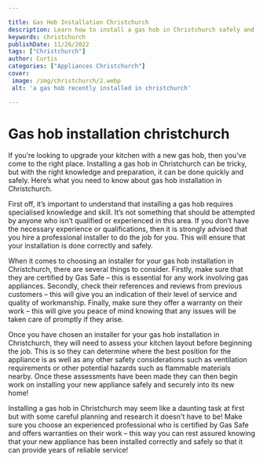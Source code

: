 ```yaml
---

title: Gas Hob Installation Christchurch
description: Learn how to install a gas hob in Christchurch safely and quickly with this comprehensive guide – read on to find out more!
keywords: christchurch
publishDate: 11/26/2022
tags: ["Christchurch"]
author: Curtis
categories: ["Appliances Christchurch"]
cover: 
 image: /img/christchurch/2.webp
 alt: 'a gas hob recently installed in christchurch'

---
```


# Gas hob installation christchurch

If you’re looking to upgrade your kitchen with a new gas hob, then you’ve come to the right place. Installing a gas hob in Christchurch can be tricky, but with the right knowledge and preparation, it can be done quickly and safely. Here’s what you need to know about gas hob installation in Christchurch.

First off, it’s important to understand that installing a gas hob requires specialised knowledge and skill. It’s not something that should be attempted by anyone who isn’t qualified or experienced in this area. If you don’t have the necessary experience or qualifications, then it is strongly advised that you hire a professional installer to do the job for you. This will ensure that your installation is done correctly and safely.

When it comes to choosing an installer for your gas hob installation in Christchurch, there are several things to consider. Firstly, make sure that they are certified by Gas Safe – this is essential for any work involving gas appliances. Secondly, check their references and reviews from previous customers – this will give you an indication of their level of service and quality of workmanship. Finally, make sure they offer a warranty on their work – this will give you peace of mind knowing that any issues will be taken care of promptly if they arise.

Once you have chosen an installer for your gas hob installation in Christchurch, they will need to assess your kitchen layout before beginning the job. This is so they can determine where the best position for the appliance is as well as any other safety considerations such as ventilation requirements or other potential hazards such as flammable materials nearby. Once these assessments have been made they can then begin work on installing your new appliance safely and securely into its new home!

Installing a gas hob in Christchurch may seem like a daunting task at first but with some careful planning and research it doesn't have to be! Make sure you choose an experienced professional who is certified by Gas Safe and offers warranties on their work – this way you can rest assured knowing that your new appliance has been installed correctly and safely so that it can provide years of reliable service!